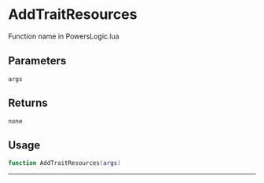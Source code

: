 # AddTraitResources
Function name in PowersLogic.lua
## Parameters
`args`
## Returns
`none`
## Usage
```lua
function AddTraitResources(args)
```
---
